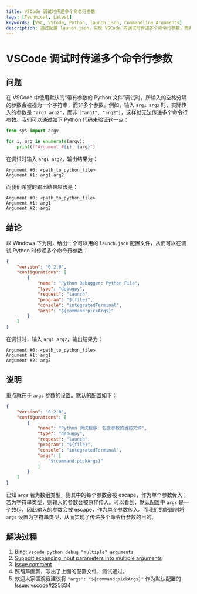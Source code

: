 ```yaml
---
title: VSCode 调试时传递多个命令行参数
tags: [Technical, Latest]
keywords: [VSC, VSCode, Python, launch.json, Commandline Arguments]
description: 通过配置 launch.json，实现 VSCode 内调试时传递多个命令行参数，而非仅传入一个字符串参数。
---
```


# VSCode 调试时传递多个命令行参数

## 问题

在 VSCode 中使用默认的“带有参数的 Python 文件”调试时，所输入的空格分隔的参数会被视为一个字符串，而非多个参数。例如，输入 `arg1 arg2` 时，实际传入的参数是 `"arg1 arg2"`，而非 `["arg1", "arg2"]`，这样就无法传递多个命令行参数。我们可以通过如下 Python 代码来验证这一点：

```python
from sys import argv

for i, arg in enumerate(argv):
    print(f"Argument #{i}: {arg}")
```

在调试时输入 `arg1 arg2`，输出结果为：

```plaintext
Argument #0: <path_to_python_file>
Argument #1: arg1 arg2
```

而我们希望的输出结果应该是：

```plaintext
Argument #0: <path_to_python_file>
Argument #1: arg1
Argument #2: arg2
```

## 结论

以 Windows 下为例，给出一个可以用的 `launch.json` 配置文件，从而可以在调试 Python 时传递多个命令行参数：

```json
{
    "version": "0.2.0",
    "configurations": [
        {
            "name": "Python Debugger: Python File",
            "type": "debugpy",
            "request": "launch",
            "program": "${file}",
            "console": "integratedTerminal",
            "args": "${command:pickArgs}"
        }
    ]
}
```

在调试时，输入 `arg1 arg2`，输出结果为：

```plaintext
Argument #0: <path_to_python_file>
Argument #1: arg1
Argument #2: arg2
```

## 说明

重点就在于 `args` 参数的设置。默认的配置如下：

```json
{
    "version": "0.2.0",
    "configurations": [
        {
            "name": "Python 调试程序: 包含参数的当前文件",
            "type": "debugpy",
            "request": "launch",
            "program": "${file}",
            "console": "integratedTerminal",
            "args": [
                "${command:pickArgs}"
            ]
        }
    ]
}
```

已知 `args` 若为数组类型，则其中的每个参数会被 escape，作为单个参数传入；若为字符串类型，则输入的参数会被原样传入。可以看到，默认配置中 `args` 是一个数组，因此输入的参数会被 escape，作为单个参数传入。而我们的配置则将 `args` 设置为字符串类型，从而实现了传递多个命令行参数的目的。

## 解决过程

1. Bing: `vscode python debug "multiple" arguments`
2. [Support expanding input parameters into multiple arguments](https://github.com/microsoft/vscode/issues/83678)
3. [Issue comment](https://github.com/microsoft/vscode/issues/83678#issuecomment-1236381454)
4. 照葫芦画瓢，写出了上面的配置文件，测试通过。
5. 欢迎大家围观我建议将 `"args": "${command:pickArgs}"` 作为默认配置的 Issue: [vscode#225834](https://github.com/microsoft/vscode/issues/225834)
